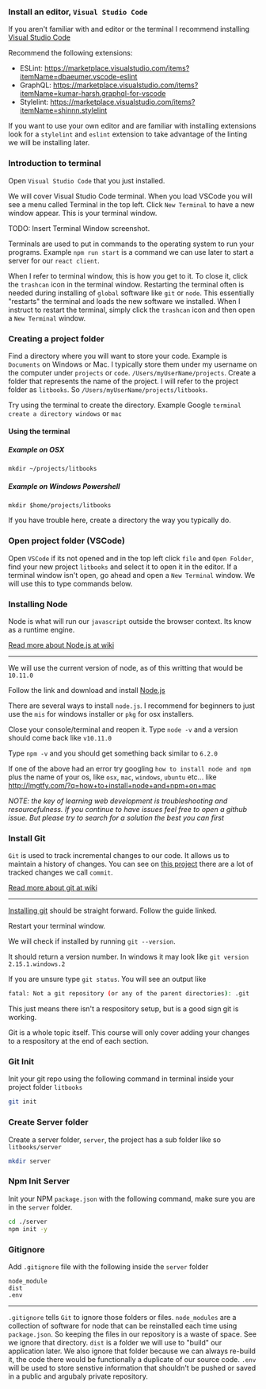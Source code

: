 ### Install an editor, `Visual Studio Code`

If you aren't familiar with and editor or the terminal I recommend installing [Visual Studio Code](https://code.visualstudio.com/)

Recommend the following extensions:
- ESLint: https://marketplace.visualstudio.com/items?itemName=dbaeumer.vscode-eslint
- GraphQL: https://marketplace.visualstudio.com/items?itemName=kumar-harsh.graphql-for-vscode
- Stylelint: https://marketplace.visualstudio.com/items?itemName=shinnn.stylelint

If you want to use your own editor and are familiar with installing extensions look for a `stylelint` and `eslint` extension to take advantage of the linting we will be installing later.

### Introduction to terminal

Open `Visual Studio Code` that you just installed.

We will cover Visual Studio Code terminal. When you load VSCode you will see a menu called Terminal in the top left. Click `New Terminal` to have a new window appear. This is your terminal window.

TODO: Insert Terminal Window screenshot.

Terminals are used to put in commands to the operating system to run your programs. Example `npm run start` is a command we can use later to start a server for our `react client`.

When I refer to terminal window, this is how you get to it. To close it, click the `trashcan` icon in the terminal window. Restarting the terminal often is needed during installing of `global` software like `git` or `node`. This essentially "restarts" the terminal and loads the new software we installed. When I instruct to restart the terminal, simply click the `trashcan` icon and then open a `New Terminal` window.

### Creating a project folder

Find a directory where you will want to store your code. Example is `Documents` on Windows or Mac. I typically store them under my username on the computer under `projects` or `code`. `/Users/myUserName/projects`. Create a folder that represents the name of the project. I will refer to the project folder as `litbooks`. So `/Users/myUserName/projects/litbooks`.

Try using the terminal to create the directory. Example Google `terminal create a directory windows` or `mac`

#### Using the terminal

##### Example on OSX
```
mkdir ~/projects/litbooks
```

##### Example on Windows Powershell
```
mkdir $home/projects/litbooks
```

If you have trouble here, create a directory the way you typically do.

### Open project folder (VSCode)

Open `VSCode` if its not opened and in the top left click `file` and `Open Folder`, find your new project `litbooks` and select it to open it in the editor. If a terminal window isn't open, go ahead and open a `New Terminal` window. We will use this to type commands below.

### Installing Node

Node is what will run our `javascript` outside the browser context. Its know as a runtime engine.

[Read more about Node.js at wiki](https://en.wikipedia.org/wiki/Node.js)

---

We will use the current version of node, as of this writting that would be `10.11.0`

Follow the link and download and install [Node.js](https://nodejs.org/en/download/current/)

There are several ways to install `node.js`. I recommend for beginners to just use the `mis` for windows installer or `pkg` for osx installers.

Close your console/terminal and reopen it. Type `node -v` and a version should come back like `v10.11.0`

Type `npm -v` and you should get something back similar to `6.2.0` 

If one of the above had an error try googling `how to install node and npm` plus the name of your os, like `osx`, `mac`, `windows`, `ubuntu` etc... like http://lmgtfy.com/?q=how+to+install+node+and+npm+on+mac

*NOTE: the key of learning web development is troubleshooting and resourcefulness. If you continue to have issues feel free to open a github issue. But please try to search for a solution the best you can first*

### Install Git

`Git` is used to track incremental changes to our code. It allows us to maintain a history of changes. You can see on [this project](https://github.com/Kalcode/lit-books-tutorial/commits/master) there are a lot of tracked changes we call `commit`.

[Read more about git at wiki](https://en.wikipedia.org/wiki/Git)

---

[Installing git](https://git-scm.com/book/en/v2/Getting-Started-Installing-Git) should be straight forward. Follow the guide linked. 

Restart your terminal window.

We will check if installed by running `git --version`.

It should return a version number. In windows it may look like `git version 2.15.1.windows.2`

If you are unsure type `git status`. You will see an output like 

```sh
fatal: Not a git repository (or any of the parent directories): .git
```

This just means there isn't a respository setup, but is a good sign git is working.

Git is a whole topic itself. This course will only cover adding your changes to a respository at the end of each section.

### Git Init

Init your git repo using the following command in terminal inside your project folder `litbooks`

```sh
git init
```

### Create Server folder

Create a server folder, `server`, the project has a sub folder like so `litbooks/server`

```sh
mkdir server
```

### Npm Init Server

Init your NPM `package.json` with the following command, make sure you are in the `server` folder.

```sh
cd ./server
npm init -y
```

### Gitignore

Add `.gitignore` file with the following inside the `server` folder

```
node_module
dist
.env
```
---

`.gitignore` tells `Git` to ignore those folders or files. `node_modules` are a collection of software for node that can be reinstalled each time using `package.json`. So keeping the files in our repository is a waste of space. See we ignore that directory. `dist` is a folder we will use to "build" our application later. We also ignore that folder because we can always re-build it, the code there would be functionally a duplicate of our source code. `.env` will be used to store senstive information that shouldn't be pushed or saved in a public and argubaly private repository.